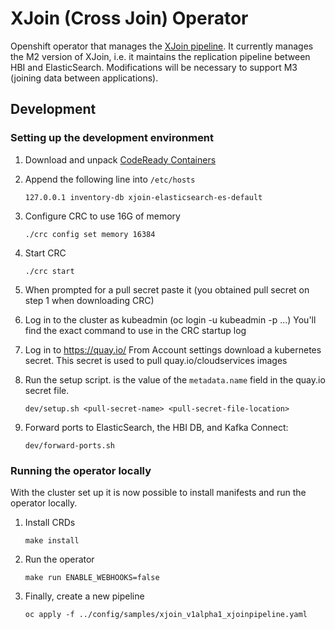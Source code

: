 XJoin (Cross Join) Operator
==============

Openshift operator that manages the [XJoin pipeline](https://platform-docs.cloud.paas.psi.redhat.com/backend/xjoin.html).
It currently manages the M2 version of XJoin,
i.e. it maintains the replication pipeline between HBI and ElasticSearch.
Modifications will be necessary to support M3 (joining data between applications).

## Development

### Setting up the development environment

1. Download and unpack [CodeReady Containers](https://developers.redhat.com/products/codeready-containers/overview)

1. Append the following line into `/etc/hosts`
    ```
    127.0.0.1 inventory-db xjoin-elasticsearch-es-default
    ```
   
1. Configure CRC to use 16G of memory
    ```
    ./crc config set memory 16384
    ```

1. Start CRC
    ```
    ./crc start
    ```

1. When prompted for a pull secret paste it (you obtained pull secret on step 1 when downloading CRC)

1. Log in to the cluster as kubeadmin (oc login -u kubeadmin -p ...)
   You'll find the exact command to use in the CRC startup log

1. Log in to https://quay.io/
   From Account settings download a kubernetes secret.
   This secret is used to pull quay.io/cloudservices images

1. Run the setup script. <pull-secret-name> is the value of the `metadata.name` field in the quay.io secret file.
    ```
    dev/setup.sh <pull-secret-name> <pull-secret-file-location>
    ```
   
1. Forward ports to ElasticSearch, the HBI DB, and Kafka Connect:
    ```
    dev/forward-ports.sh
    ```
   
### Running the operator locally

With the cluster set up it is now possible to install manifests and run the operator locally.

1. Install CRDs
    ```
    make install
    ```

1. Run the operator
    ```
    make run ENABLE_WEBHOOKS=false
    ```

1. Finally, create a new pipeline
    ```
    oc apply -f ../config/samples/xjoin_v1alpha1_xjoinpipeline.yaml
    ```
